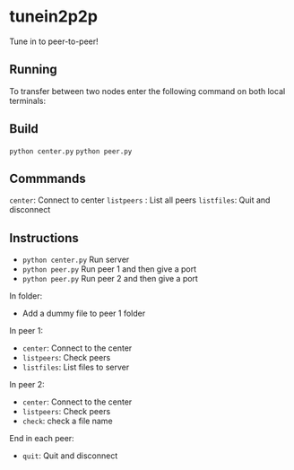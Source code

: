 # tunein2p2p
Tune in to peer-to-peer!

## Running
To transfer between two nodes enter the following command on both local terminals:

## Build

`python center.py`
`python peer.py`

## Commmands
`center`: Connect to center
`listpeers` : List all peers
`listfiles`: Quit and disconnect

## Instructions
- `python center.py` Run server
- `python peer.py` Run peer 1 and then give a port
- `python peer.py` Run peer 2 and then give a port

In folder:
- Add a dummy file to peer 1 folder

In peer 1:
- `center`: Connect to the center
- `listpeers`: Check peers
- `listfiles`: List files to server

In peer 2:
- `center`: Connect to the center
- `listpeers`: Check peers
- `check`: check a file name

End in each peer:
- `quit`: Quit and disconnect

